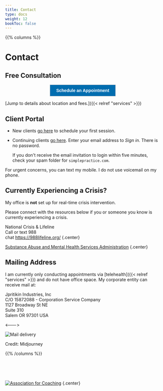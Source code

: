 ```yaml
---
title: Contact
type: docs
weight: 12
bookToc: false
---
```


{{% columns %}}

# Contact

## Free Consultation

<center>
<!-- ScheduleOnce button START -->
<button id="SOIBTN_jpintro" style="background: #006DAF; color: #ffffff; padding: 10px 20px; border: 1px solid #c8c8c8; font: bold 14px Arial; cursor: pointer;" data-height="580" data-psz="00" data-so-page="jpintro" data-delay="1">Schedule an Appointment</button>
<script type="text/javascript" src="https://cdn.oncehub.com/mergedjs/so.js"></script>
<!-- ScheduleOnce button END -->
</center>

[Jump to details about location and fees.]({{< relref "services"  >}})

## Client Portal

- New clients [go here](https://joshua-pritikin.clientsecure.me/request/service) to schedule your first session.
- Continuing clients [go here](https://joshua-pritikin.clientsecure.me/sign-in).
Enter your email address to *Sign in*. There is no password.

  If you don't receive the email invitation
to login within five minutes, check your spam folder for `simplepractice.com`.

For urgent concerns, you can text my mobile. I do not use voicemail on my phone.

## Currently Experiencing a Crisis?

My office is **not** set up for real-time crisis intervention.

Please connect with the resources below if you or someone you know is currently experiencing a crisis.

National Crisis & Lifeline    
Call or text 988    
chat https://988lifeline.org/
{.center}

[Substance Abuse and Mental Health Services Administration](https://www.samhsa.gov/find-support/in-crisis)
{.center}

## Mailing Address

I am currently only conducting appointments via [telehealth]({{< relref "services"  >}}) and do not have office space. My corporate entity can receive mail at:

Jpritikin Industries, Inc  
C/O 15872088 - Corporation Service Company  
1127 Broadway St NE  
Suite 310  
Salem OR 97301 USA

<--->

![Mail delivery](mail-delivery.webp)

Credit: Midjourney

{{% /columns %}}

<br/>
<br/>
<br/>

[![Association for Coaching](/images/ac.webp)](https://www.associationforcoaching.com)
{.center}
